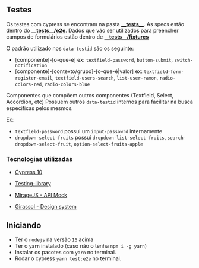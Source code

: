 ## Testes
Os testes com cypress se encontram na pasta [**\_\_tests\_\_**](/__tests__/). As specs estão dentro do [**\_\_tests\_\_/e2e**](/__tests__/e2e). Dados que vão ser utilizados para preencher campos de formulários estão dentro de [**\_\_tests\_\_/fixtures**](/__tests__/fixtures/)

O padrão utilizado nos `data-testid` são os seguinte:
- [componente]-[o-que-é] ex: `textfield-password`, `button-submit`, `switch-notification`
- [componente]-[contexto/grupo]-[o-que-é|valor] ex: `textfield-form-register-email`,  `textfield-users-search`, `list-user-ramon`, `radio-colors-red`, `radio-colors-blue`



Componentes que compõem outros componentes (Textfield, Select, Accordion, etc) Possuem outros `data-testid` internos para facilitar na busca especificas pelos mesmos.

Ex:
  - `textfield-password` possui um `input-passowrd` internamente
  - `dropdown-select-fruits` possui `dropdown-list-select-fruits`, `search-dropdown-select-fruit`, `option-select-fruits-apple`


### Tecnologias utilizadas
- [Cypress 10](https://docs.cypress.io/guides/end-to-end-testing/writing-your-first-end-to-end-test)
- [Testing-library](https://testing-library.com/docs/cypress-testing-library/intro)
- [MirageJS - API Mock](https://miragejs.com/docs/getting-started/introduction/)

- [Girassol - Design system](http://girassol.solfacil.tech/?path=/story/introdu%C3%A7%C3%A3o-introdu%C3%A7%C3%A3o--page)


## Iniciando
- Ter o `nodejs` na versão `16` acima
- Ter o `yarn` instalado (caso não o tenha `npm i -g yarn`)
- Instalar os pacotes com `yarn` no terminal.
- Rodar o cypress `yarn test:e2e` no terminal.